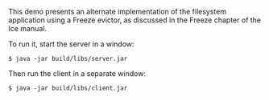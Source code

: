 This demo presents an alternate implementation of the filesystem
application using a Freeze evictor, as discussed in the Freeze chapter
of the Ice manual.

To run it, start the server in a window:
```
$ java -jar build/libs/server.jar
```
Then run the client in a separate window:
```
$ java -jar build/libs/client.jar
```